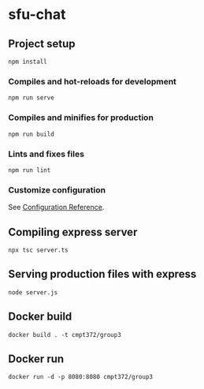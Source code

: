 # sfu-chat

## Project setup
```
npm install
```

### Compiles and hot-reloads for development
```
npm run serve
```

### Compiles and minifies for production
```
npm run build
```

### Lints and fixes files
```
npm run lint
```

### Customize configuration
See [Configuration Reference](https://cli.vuejs.org/config/). 

## Compiling express server
```
npx tsc server.ts
```

## Serving production files with express
```
node server.js
```

## Docker build
```
docker build . -t cmpt372/group3
```

## Docker run
```
docker run -d -p 8080:8080 cmpt372/group3
```
